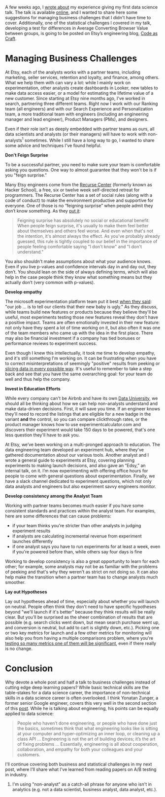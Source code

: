 A few weeks ago, I [wrote about](https://robinsones.github.io/Giving-Your-First-Data-Science-Talk/) my experience giving my first data science talk. The talk is available [online](https://www.youtube.com/watch?v=SF-ryGgLOgQ), and I wanted to share here some suggestions for managing business challenges that I didn't have time to cover. Additionally, one of the statistical challenges I covered in my talk, developing a test for differences in Average Converting Browser Value between groups, is going to be posted on Etsy’s engineering blog, [Code as Craft](https://codeascraft.com/archive/).

Managing Business Challenges
======

At Etsy, each of the analysts works with a partner teams, including marketing, seller services, retention and loyalty, and finance, among others. What we help them with can vary a lot: while I mainly work on experimentation, other analysts create dashboards in Looker, new tables to make data access easier, or a model for estimating the lifetime value of a new customer. Since starting at Etsy nine months ago, I've worked in search, partnering three different teams. Right now I work with our Ranking team (all engineers) and with our Search Experience and Personalization team, a more traditional team with engineers (including an engineering manager and lead engineer), Product Managers (PMs), and designers. 

Even if their role isn’t as deeply embedded with partner teams as ours, all data scientists and analysts (or their managers) will have to work with non-analysts<sup>1</sup> sometimes. While I still have a long way to go, I wanted to share some advice and techniques I've found helpful.  

**Don't Feign Surprise**

To be a successful partner, you need to make sure your team is comfortable asking you questions. One way to almost guarantee that they won't be is if you "feign surprise."

Many Etsy engineers come from the [Recurse Center](https://www.recurse.com) (formerly known as Hacker School), a free, six or twelve week self-directed retreat for programmers. The Recurse Center has a set of social rules (along with a code of conduct) to make the environment productive and supportive for everyone. One of those is no “feigning surprise” when people admit they don’t know something. As they [put it](https://www.recurse.com/manual#sub-sec-social-rules): 

> Feigning surprise has absolutely no social or educational benefit: When people feign surprise, it's usually to make them feel better about themselves and others feel worse. And even when that's not the intention, it's almost always the effect. As you've probably already guessed, this rule is tightly coupled to our belief in the importance of people feeling comfortable saying "I don't know" and "I don't understand."
 
You also shouldn't make assumptions about what your audience knows. Even if you live p-values and confidence intervals day in and day out, they don’t. You should lean on the side of always defining terms, which will also help in the case people think they know what something means but they actually don’t (very common with p-values).

**Develop empathy**

The microsoft experimentation platform team put it best [when they said](http://notes.stephenholiday.com/Five-Puzzling-Outcomes.pdf): "our job ... is to tell our clients that their new baby is ugly." As they discuss, while teams build new features or products because they believe they'll be useful, most experiments testing those new features reveal they don't have a positive impact. Teams are often emotionally invested in their new feature: not only have they spent a lot of time working on it, but also often it was one of the team members who came up with the idea in the first place. There may also be financial investment if a company has tied bonuses or performance reviews to experiment success. 

Even though I knew this intellectually, it took me time to develop empathy, and it's still something I'm working on. It can be frustrating when you have to correct misinterpretations of seemingly "positive" results from peeking or [slicing data in every possible way](http://www.slate.com/articles/health_and_science/science/2013/07/statistics_and_psychology_multiple_comparisons_give_spurious_results.html). It's useful to remember to take a step back and see that you have the same overarching goal: for your team do well and thus help the company. 


**Invest in Education Efforts**

While every company can't be Airbnb and have its own [Data University](https://medium.com/airbnb-engineering/how-airbnb-democratizes-data-science-with-data-university-3eccc71e073a), we should all be thinking about how we can help non-analysts understand and make data-driven decisions. First, it will save you time. If an engineer knows they'll need to record the listings that are eligible for a new badge in the variant **and** the control, so you can compare clickthrough rates, or the product manager knows how to use experimentcalculator.com and discovers their experiment would take 150 days to be powered, that's one less question they'll have to ask you.  

At Etsy, we’ve been working on a multi-pronged approach to education. The data engineering team developed an experiment hub, where they’ve gathered documentation about our various tools. Another analyst and I wrote a general guide to experiments at Etsy, covering planning experiments to making launch decisions, and also gave an “Edsy,” an internal talk, on it. I’m now experimenting with offering office hours for people to come with general questions about experimentation. Finally, we have a slack channel dedicated to experiment questions, which not only data analysts and engineers but also experiment savvy engineers monitor. 

**Develop consistency among the Analyst Team**

Working with partner teams becomes much easier if you have some consistent standards and practices within the analyst team. For examples, here are some differences that can cause problems: 

- if your team thinks you're stricter than other analysts in judging experiment results 
- if analysts are calculating incremental revenue from experiment launches differently 
- if one analyst says you have to run experiments for at least a week, even if you're powered before than, while others say four days is fine

Working to develop consistency is also a great opportunity to learn for each other; for example, some analysts may not be as familiar with the problems of peeking and that's why they weren't as strict on not doing so. It can also help make the transition when a partner team has to change analysts much smoother.  

**Lay out Hypotheses**

Lay out hypotheses ahead of time, especially about whether you will launch on neutral. People often think they don't need to have specific hypotheses beyond "we'll launch if it's better" because they think results will be really clear. But you’ll be surprised as the sheer combination of results that are possible (e.g. search clicks went down, but mean search purchase went up, and conversion is neutral, but add to cart is slightly down, etc.). Picking one or two key metrics for launch and a few other metrics for monitoring will also help you from having a multiple comparisons problem, where you're [testing so many metrics one of them will be significant](https://en.wikipedia.org/wiki/Multiple_comparisons_problem), even if there really is no change. 

Conclusion
======

Why devote a whole post and half a talk to business challenges instead of cutting edge deep learning papers? While basic technical skills are the table-stakes for a data science career, the importance of non-technical skills in a data science career is often overlooked. I think Yonatan Zunger, a former senior Google engineer, covers this very well in the second section of this [post]( https://medium.com/@yonatanzunger/so-about-this-googlers-manifesto-1e3773ed1788). While he is talking about engineering, his points can be equally applied to data science: 
  
> People who haven’t done engineering, or people who have done just the basics, sometimes think that what engineering looks like is sitting at your computer and hyper-optimizing an inner loop, or cleaning up a class API … Engineering is not the art of building devices; it’s the art of fixing problems … Essentially, engineering is all about cooperation, collaboration, and empathy for both your colleagues and your customers.

I'll continue covering both business and statistical challenges in my next post, where I'll share what I've learned from reading papers on A/B testing in industry. 

1. I'm using "non-analyst" as a catch-all phrase for anyone who isn't in analytics (e.g. not a data scientist, business analyst, data analyst, etc.). 
